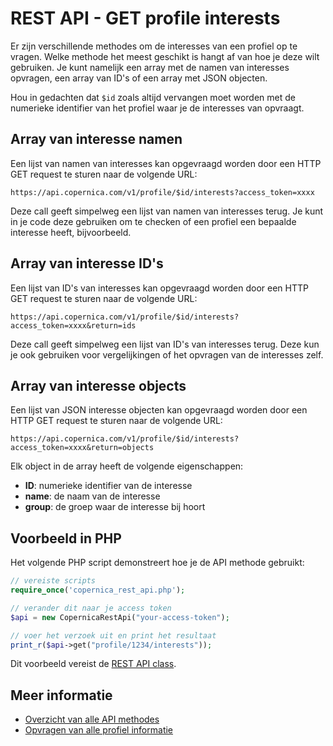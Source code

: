# REST API - GET profile interests

Er zijn verschillende methodes om de interesses van een profiel op te 
vragen. Welke methode het meest geschikt is hangt af van hoe je deze wilt 
gebruiken. Je kunt namelijk een array met de namen van interesses opvragen, 
een array van ID's of een array met JSON objecten.

Hou in gedachten dat `$id` zoals altijd vervangen moet worden met de numerieke 
identifier van het profiel waar je de interesses van opvraagt.

## Array van interesse namen

Een lijst van namen van interesses kan opgevraagd worden door een HTTP 
GET request te sturen naar de volgende URL:

`https://api.copernica.com/v1/profile/$id/interests?access_token=xxxx`

Deze call geeft simpelweg een lijst van namen van interesses terug. Je kunt 
in je code deze gebruiken om te checken of een profiel een bepaalde interesse 
heeft, bijvoorbeeld.


## Array van interesse ID's

Een lijst van ID's van interesses kan opgevraagd worden door een HTTP 
GET request te sturen naar de volgende URL:

`https://api.copernica.com/v1/profile/$id/interests?access_token=xxxx&return=ids`

Deze call geeft simpelweg een lijst van ID's van interesses terug. Deze 
kun je ook gebruiken voor vergelijkingen of het opvragen van de interesses zelf.


## Array van interesse objects

Een lijst van JSON interesse objecten kan opgevraagd worden door een HTTP 
GET request te sturen naar de volgende URL:

`https://api.copernica.com/v1/profile/$id/interests?access_token=xxxx&return=objects`

Elk object in de array heeft de volgende eigenschappen:

- **ID**: numerieke identifier van de interesse
- **name**: de naam van de interesse
- **group**: de groep waar de interesse bij hoort


## Voorbeeld in PHP

Het volgende PHP script demonstreert hoe je de API methode gebruikt:

```php
// vereiste scripts
require_once('copernica_rest_api.php');

// verander dit naar je access token
$api = new CopernicaRestApi("your-access-token");

// voer het verzoek uit en print het resultaat
print_r($api->get("profile/1234/interests"));
```

Dit voorbeeld vereist de [REST API class](rest-php).


## Meer informatie

- [Overzicht van alle API methodes](rest-api)
- [Opvragen van alle profiel informatie](rest-get-profile)
